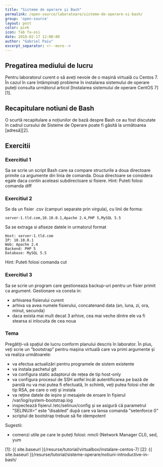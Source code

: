 ```yaml
---
title: "Sisteme de operare și Bash"
permalink: /open-source/laboratoare/sisteme-de-operare-si-bash/
group: 'open-source'
layout: post
color: pink
icon: fab fa-osi
date: 2018-02-17 12:00:00
author: "Gabriel Paiu"
excerpt_separator: <!--more-->
---
```


## Pregatirea mediului de lucru

Pentru laboratorul curent o să aveți nevoie de o mașină virtuală cu Centos 7.
În cazul în care întâmpinați probleme în instalarea sistemului de operare puteți consulta următorul articol [Instalarea sistemului de operare CentOS 7][1].

## Recapitulare notiuni de Bash

O scurtă recapitulare a noțiunilor de bază despre Bash ce au fost discutate în cadrul cursului de Sisteme de Operare poate fi găsită la următoarea [adresă][2].

## Exercitii

### Exercitiul 1

Sa se scrie un script Bash care sa compare structurile a doua directoare primite ca argumente din linia de comanda. Doua directoare se considera egale daca contin aceleasi subdirectoare si fisiere.
Hint: Puteti folosi comanda diff

### Exercitiul 2

Se da un fisier .csv (campuri separate prin virgula), cu linii de forma:
```
server-1.tld.com,10.10.0.1,Apache 2.4,PHP 5,MySQL 5.5
```

Sa se extraga si afiseze datele in urmatorul format

```
Host: server-1.tld.com
IP: 10.10.0.1
Web: Apache 2.4
Backend: PHP 5
Database: MySQL 5.5
```

Hint: Puteti folosi comanda cut

### Exercitiul 3

Sa se scrie un program care gestioneaza backup-uri pentru un fisier primit ca argument.
Gestionare va consta in:
- arhivarea fisierului curent
- arhiva va avea numele fisierului, concatenand data (an, luna, zi, ora, minut, secunda)
- daca exista mai mult decat 3 arhive, cea mai veche dintre ele va fi stearsa si inlocuita de cea noua

### Tema

Pregătiți-vă spațiul de lucru conform planului descris în laborator. În plus, veți scrie un ”bootstrap” pentru mașina virtuală care va primi argumente și va realiza următoarele:
- va efectua actualizări pentru programele de sistem existente
- va instala pachetul git
- va configura static adaptorul de rețea de tip host-only
- va configura procesul de SSH astfel încât autentificarea pe bază de parolă nu va mai putea fi efectuată, în schimb, veți putea folosi chei de tip RSA, pe care o veți și instala
- va reține datele de ieșire și mesajele de eroare în fișierul /var/log/system-bootstrap.log
- inspectează fișierul /etc/selinux/config și se asigură că parametrul ”SELINUX=” este ”disabled” după care va lansa comanda "setenforce 0"
- scriptul de bootstrap trebuie să fie idempotent

Sugestii:
- comenzi utile pe care le puteți folosi: nmcli (Network Manager CLI), sed, yum

[1]: {{ site.baseurl }}/resurse/tutorial/virtualbox/instalare-centos-7/
[2]: {{ site.baseurl }}/resurse/tutorial/sisteme-operare/notiuni-introductive-in-bash/

